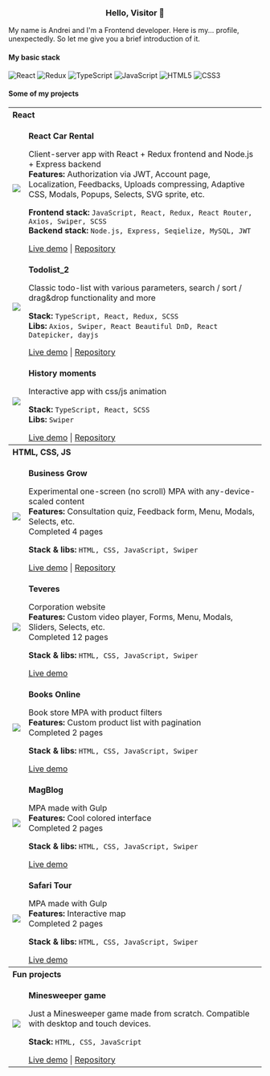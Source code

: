 <h3 align="center">Hello, Visitor 👋</h3>
My name is Andrei and I'm a Frontend developer.
Here is my... profile, unexpectedly. So let me give you a brief introduction of it.

#### My basic stack
![React](https://img.shields.io/badge/react-%2320232a.svg?style=for-the-badge&logo=react&logoColor=%2361DAFB)
![Redux](https://img.shields.io/badge/redux-%23593d88.svg?style=for-the-badge&logo=redux&logoColor=white)
![TypeScript](https://img.shields.io/badge/typescript-%23007ACC.svg?style=for-the-badge&logo=typescript&logoColor=white)
![JavaScript](https://img.shields.io/badge/javascript-%23323330.svg?style=for-the-badge&logo=javascript&logoColor=%23F7DF1E)
![HTML5](https://img.shields.io/badge/html5-%23E34F26.svg?style=for-the-badge&logo=html5&logoColor=white)
![CSS3](https://img.shields.io/badge/css3-%231572B6.svg?style=for-the-badge&logo=css3&logoColor=white)


#### Some of my projects
<table>
  <tbody>
    <tr>
      <th colspan="2" align="left">React</th>
    </tr>
    <tr>
      <td>
        <img src="https://kaa88.github.io/profile/img/portfolio/200x270_react_car_rental.png">
      </td>
      <td>
        <p><strong>React Car Rental</strong></p>
        <p>
          Client-server app with React + Redux frontend and Node.js + Express backend<br>
          <strong>Features:</strong> Authorization via JWT, Account page, Localization, Feedbacks, Uploads compressing, Adaptive CSS, Modals, Popups, Selects, SVG sprite, etc.
        </p>
        <p>
          <strong>Frontend stack:</strong> <code>JavaScript, React, Redux, React Router, Axios, Swiper, SCSS</code><br>
          <strong>Backend stack:</strong> <code>Node.js, Express, Seqielize, MySQL, JWT</code>
        </p>
        <a href="https://kaa88.alwaysdata.net/react_car_rental">Live demo</a>
        |
        <a href="https://github.com/kaa88/react_car_rental">Repository</a>
      </td>
    </tr>
    <tr>
      <td>
        <img src="https://kaa88.github.io/profile/img/portfolio/200x200_todolist_2.png">
      </td>
      <td>
        <p><strong>Todolist_2</strong></p>
        <p>
          Classic todo-list with various parameters, search / sort / drag&drop functionality and more
        </p>
        <p>
          <strong>Stack:</strong> <code>TypeScript, React, Redux, SCSS</code><br>
          <strong>Libs:</strong> <code>Axios, Swiper, React Beautiful DnD, React Datepicker, dayjs</code>
        </p>
        <a href="https://kaa88.alwaysdata.net/todolist_2">Live demo</a>
        |
        <a href="https://github.com/kaa88/test_todolist_2">Repository</a>
      </td>
    </tr>
    <tr>
      <td>
        <img src="https://kaa88.github.io/profile/img/portfolio/200x200_history_moments.png">
      </td>
      <td>
        <p><strong>History moments</strong></p>
        <p>
          Interactive app with css/js animation
        </p>
        <p>
          <strong>Stack:</strong> <code>TypeScript, React, SCSS</code><br>
          <strong>Libs:</strong> <code>Swiper</code>
        </p>
        <a href="https://kaa88.github.io/test_only/">Live demo</a>
        |
        <a href="https://github.com/kaa88/test_only">Repository</a>
      </td>
    </tr>
    <tr>
      <th colspan="2" align="left">HTML, CSS, JS</th>
    </tr>
    <tr>
      <td>
        <img src="https://kaa88.github.io/profile/img/portfolio/200x270_business_grow.png">
      </td>
      <td>
        <p><strong>Business Grow</strong></p>
        <p>
          Experimental one-screen (no scroll) MPA with any-device-scaled content<br>
          <strong>Features:</strong> Consultation quiz, Feedback form, Menu, Modals, Selects, etc.<br>
          Completed 4 pages
        </p>
        <p>
          <strong>Stack & libs:</strong> <code>HTML, CSS, JavaScript, Swiper</code>
        </p>
        <a href="https://kaa88.github.io/business_grow/dist">Live demo</a>
        |
        <a href="https://github.com/kaa88/business_grow">Repository</a>
      </td>
    </tr>
    <tr>
      <td>
        <img src="https://kaa88.github.io/profile/img/portfolio/200x270_teveres.jpg">
      </td>
      <td>
        <p><strong>Teveres</strong></p>
        <p>
          Corporation website<br>
          <strong>Features:</strong> Custom video player, Forms, Menu, Modals, Sliders, Selects, etc.<br>
          Completed 12 pages
        </p>
        <p>
          <strong>Stack & libs:</strong> <code>HTML, CSS, JavaScript, Swiper</code>
        </p>
        <a href="https://kaa88.github.io/portfolio/teveres">Live demo</a>
      </td>
    </tr>
    <tr>
      <td>
        <img src="https://kaa88.github.io/profile/img/portfolio/200x270_books_online.jpg">
      </td>
      <td>
        <p><strong>Books Online</strong></p>
        <p>
          Book store MPA with product filters<br>
          <strong>Features:</strong> Custom product list with pagination<br>
          Completed 2 pages
        </p>
        <p>
          <strong>Stack & libs:</strong> <code>HTML, CSS, JavaScript, Swiper</code>
        </p>
        <a href="https://kaa88.github.io/portfolio/books_online">Live demo</a>
      </td>
    </tr>
    <tr>
      <td>
        <img src="https://kaa88.github.io/profile/img/portfolio/200x270_magblog.jpg">
      </td>
      <td>
        <p><strong>MagBlog</strong></p>
        <p>
          MPA made with Gulp<br>
          <strong>Features:</strong> Cool colored interface<br>
          Completed 2 pages
        </p>
        <p>
          <strong>Stack & libs:</strong> <code>HTML, CSS, JavaScript, Swiper</code>
        </p>
        <a href="https://kaa88.github.io/portfolio/magblog">Live demo</a>
      </td>
    </tr>
    <tr>
      <td>
        <img src="https://kaa88.github.io/profile/img/portfolio/200x270_safari_tour.jpg">
      </td>
      <td>
        <p><strong>Safari Tour</strong></p>
        <p>
          MPA made with Gulp<br>
          <strong>Features:</strong> Interactive map<br>
          Completed 2 pages
        </p>
        <p>
          <strong>Stack & libs:</strong> <code>HTML, CSS, JavaScript, Swiper</code>
        </p>
        <a href="https://kaa88.github.io/portfolio/safari_tours">Live demo</a>
      </td>
    </tr>
    <tr>
      <th colspan="2" align="left">Fun projects</th>
    </tr>
    <tr>
      <td>
        <img src="https://kaa88.github.io/profile/img/portfolio/200x200_minesweeper.png">
      </td>
      <td>
        <p><strong>Minesweeper game</strong></p>
        <p>Just a Minesweeper game made from scratch. Compatible with desktop and touch devices.</p>
        <p><strong>Stack:</strong> <code>HTML, CSS, JavaScript</code></p>
        <a href="https://kaa88.github.io/game_minesweeper">Live demo</a>
        |
        <a href="https://github.com/kaa88/game_minesweeper">Repository</a>
      </td>
    </tr>
  </tbody>
</table>

<!--
Here are some ideas to get you started:
- 🔭 I’m currently working on ...
- 🌱 I’m currently learning ...
- 👯 I’m looking to collaborate on ...
- 🤔 I’m looking for help with ...
- 💬 Ask me about ...
- 📫 How to reach me: ...
- 😄 Pronouns: ...
- ⚡ Fun fact: ...
-->
